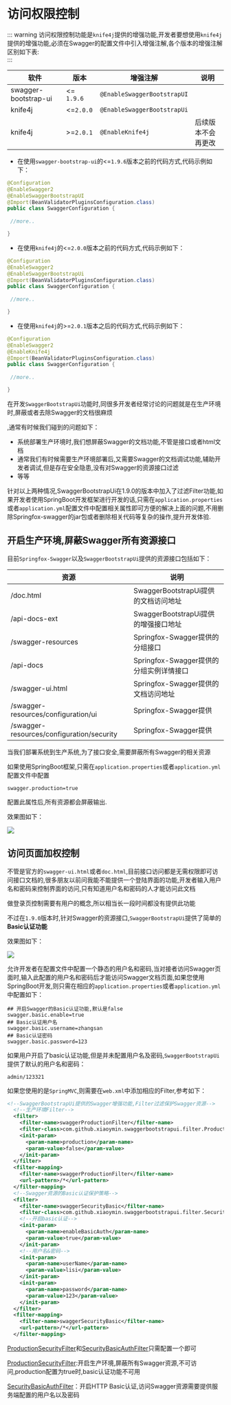 # 访问权限控制


::: warning
访问权限控制功能是`knife4j`提供的增强功能,开发者要想使用`knife4j`提供的增强功能,必须在Swagger的配置文件中引入增强注解,各个版本的增强注解区别如下表:<br />
:::

|软件|版本|增强注解|说明|
|--|--|--|--|
|swagger-bootstrap-ui |<= `1.9.6`|`@EnableSwaggerBootstrapUI`|| 
|knife4j|<=`2.0.0`|`@EnableSwaggerBootstrapUi`||
|knife4j|>=`2.0.1`|`@EnableKnife4j`|后续版本不会再更改|

- 在使用`swagger-bootstrap-ui`的<=`1.9.6`版本之前的代码方式,代码示例如下：
```java
@Configuration
@EnableSwagger2
@EnableSwaggerBootstrapUI
@Import(BeanValidatorPluginsConfiguration.class)
public class SwaggerConfiguration {
    
 //more..

}
```
- 在使用`knife4j`的<=`2.0.0`版本之前的代码方式,代码示例如下：
```java
@Configuration
@EnableSwagger2
@EnableSwaggerBootstrapUi
@Import(BeanValidatorPluginsConfiguration.class)
public class SwaggerConfiguration {
    
 //more..

}
```
- 在使用`knife4j`的>=`2.0.1`版本之后的代码方式,代码示例如下：
```java
@Configuration
@EnableSwagger2
@EnableKnife4j
@Import(BeanValidatorPluginsConfiguration.class)
public class SwaggerConfiguration {
    
 //more..

}
```



在开发`SwaggerBootstrapUi`功能时,同很多开发者经常讨论的问题就是在生产环境时,屏蔽或者去除Swagger的文档很麻烦

,通常有时候我们碰到的问题如下：

- 系统部署生产环境时,我们想屏蔽Swagger的文档功能,不管是接口或者html文档
- 通常我们有时候需要生产环境部署后,又需要Swagger的文档调试功能,辅助开发者调试,但是存在安全隐患,没有对Swagger的资源接口过滤
- 等等

针对以上两种情况,SwaggerBootstrapUi在1.9.0的版本中加入了过滤Filter功能,如果开发者使用SpringBoot开发框架进行开发的话,只需在`application.properties`或者`application.yml`配置文件中配置相关属性即可方便的解决上面的问题,不用删除Springfox-swagger的jar包或者删除相关代码等复杂的操作,提升开发体验.

## 开启生产环境,屏蔽Swagger所有资源接口

目前`Springfox-Swagger`以及`SwaggerBootstrapUi`提供的资源接口包括如下：

| 资源                                      | 说明                                    |
| ----------------------------------------- | --------------------------------------- |
| /doc.html                                 | SwaggerBootstrapUi提供的文档访问地址    |
| /api-docs-ext                             | SwaggerBootstrapUi提供的增强接口地址    |
| /swagger-resources                        | Springfox-Swagger提供的分组接口         |
| /api-docs                                 | Springfox-Swagger提供的分组实例详情接口 |
| /swagger-ui.html                          | Springfox-Swagger提供的文档访问地址     |
| /swagger-resources/configuration/ui       | Springfox-Swagger提供                   |
| /swagger-resources/configuration/security | Springfox-Swagger提供                   |

当我们部署系统到生产系统,为了接口安全,需要屏蔽所有Swagger的相关资源

如果使用SpringBoot框架,只需在`application.properties`或者`application.yml`配置文件中配置

```properties
swagger.production=true
```

配置此属性后,所有资源都会屏蔽输出.

效果图如下：

![](/knife4j/images/ac.png)

## 访问页面加权控制

不管是官方的`swagger-ui.html`或者`doc.html`,目前接口访问都是无需权限即可访问接口文档的,很多朋友以前问我能不能提供一个登陆界面的功能,开发者输入用户名和密码来控制界面的访问,只有知道用户名和密码的人才能访问此文档

做登录页控制需要有用户的概念,所以相当长一段时间都没有提供此功能

不过在`1.9.0`版本时,针对Swagger的资源接口,`SwaggerBootstrapUi`提供了简单的**Basic认证功能**

效果图如下：

![](/knife4j/images/ac-pwd.png)

允许开发者在配置文件中配置一个静态的用户名和密码,当对接者访问Swagger页面时,输入此配置的用户名和密码后才能访问Swagger文档页面,如果您使用SpringBoot开发,则只需在相应的`application.properties`或者`application.yml`中配置如下：

```properties
## 开启Swagger的Basic认证功能,默认是false
swagger.basic.enable=true
## Basic认证用户名
swagger.basic.username=zhangsan
## Basic认证密码
swagger.basic.password=123
```

如果用户开启了basic认证功能,但是并未配置用户名及密码,`SwaggerBootstrapUi`提供了默认的用户名和密码：

```text
admin/123321
```

如果您使用的是`SpringMVC`,则需要在`web.xml`中添加相应的Filter,参考如下：

```xml
<!--SwaggerBootstrapUi提供的Swagger增强功能,Filter过滤保护Swagger资源-->
  <!--生产环境Filter-->
  <filter>
    <filter-name>swaggerProductionFilter</filter-name>
    <filter-class>com.github.xiaoymin.swaggerbootstrapui.filter.ProductionSecurityFilter</filter-class>
    <init-param>
      <param-name>production</param-name>
      <param-value>false</param-value>
    </init-param>
  </filter>
  <filter-mapping>
    <filter-name>swaggerProductionFilter</filter-name>
    <url-pattern>/*</url-pattern>
  </filter-mapping>
  <!--Swagger资源的Basic认证保护策略-->
  <filter>
    <filter-name>swaggerSecurityBasic</filter-name>
    <filter-class>com.github.xiaoymin.swaggerbootstrapui.filter.SecurityBasicAuthFilter</filter-class>
    <!--开启basic认证-->
    <init-param>
      <param-name>enableBasicAuth</param-name>
      <param-value>true</param-value>
    </init-param>
    <!--用户名&密码-->
    <init-param>
      <param-name>userName</param-name>
      <param-value>lisi</param-value>
    </init-param>
    <init-param>
      <param-name>password</param-name>
      <param-value>123</param-value>
    </init-param>
  </filter>
  <filter-mapping>
    <filter-name>swaggerSecurityBasic</filter-name>
    <url-pattern>/*</url-pattern>
  </filter-mapping>
```

[ProductionSecurityFilter](https://gitee.com/xiaoym/swagger-bootstrap-ui/blob/master/swagger-bootstrap-ui/src/main/java/com/github/xiaoymin/swaggerbootstrapui/filter/ProductionSecurityFilter.java)和[SecurityBasicAuthFilter](https://gitee.com/xiaoym/swagger-bootstrap-ui/blob/master/swagger-bootstrap-ui/src/main/java/com/github/xiaoymin/swaggerbootstrapui/filter/SecurityBasicAuthFilter.java)只需配置一个即可

[ProductionSecurityFilter](https://gitee.com/xiaoym/swagger-bootstrap-ui/blob/master/swagger-bootstrap-ui/src/main/java/com/github/xiaoymin/swaggerbootstrapui/filter/ProductionSecurityFilter.java):开启生产环境,屏蔽所有Swagger资源,不可访问,production配置为true时,basic认证功能不可用

[SecurityBasicAuthFilter](https://gitee.com/xiaoym/swagger-bootstrap-ui/blob/master/swagger-bootstrap-ui/src/main/java/com/github/xiaoymin/swaggerbootstrapui/filter/SecurityBasicAuthFilter.java)：开启HTTP Basic认证,访问Swagger资源需要提供服务端配置的用户名以及密码
